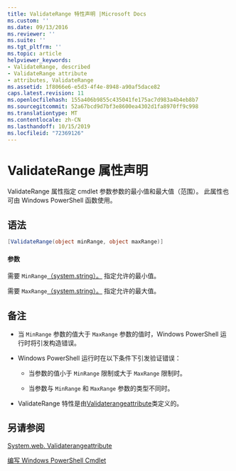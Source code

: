 ```yaml
---
title: ValidateRange 特性声明 |Microsoft Docs
ms.custom: ''
ms.date: 09/13/2016
ms.reviewer: ''
ms.suite: ''
ms.tgt_pltfrm: ''
ms.topic: article
helpviewer_keywords:
- ValidateRange, described
- ValidateRange attribute
- attributes, ValidateRange
ms.assetid: 1f8066e6-e5d3-4f4e-8948-a90af5dace82
caps.latest.revision: 11
ms.openlocfilehash: 155a406b9855c435041fe175ac7d983a4b4eb8b7
ms.sourcegitcommit: 52a67bcd9d7bf3e8600ea4302d1fa8970ff9c998
ms.translationtype: MT
ms.contentlocale: zh-CN
ms.lasthandoff: 10/15/2019
ms.locfileid: "72369126"
---
```

# <a name="validaterange-attribute-declaration"></a>ValidateRange 属性声明

ValidateRange 属性指定 cmdlet 参数参数的最小值和最大值（范围）。 此属性也可由 Windows PowerShell 函数使用。

## <a name="syntax"></a>语法

```csharp
[ValidateRange(object minRange, object maxRange)]
```

#### <a name="parameters"></a>参数

需要 `MinRange`[（system.string）。](/dotnet/api/system.object) 指定允许的最小值。

需要 `MaxRange`[（system.string）。](/dotnet/api/system.object) 指定允许的最大值。

## <a name="remarks"></a>备注

- 当 `MinRange` 参数的值大于 `MaxRange` 参数的值时，Windows PowerShell 运行时将引发构造错误。

- Windows PowerShell 运行时在以下条件下引发验证错误：

    - 当参数的值小于 `MinRange` 限制或大于 `MaxRange` 限制时。

    - 当参数与 `MinRange` 和 `MaxRange` 参数的类型不同时。

- ValidateRange 特性是由[Validaterangeattribute](/dotnet/api/System.Management.Automation.ValidateRangeAttribute)类定义的。

## <a name="see-also"></a>另请参阅

[System.web. Validaterangeattribute](/dotnet/api/System.Management.Automation.ValidateRangeAttribute)

[编写 Windows PowerShell Cmdlet](./writing-a-windows-powershell-cmdlet.md)
